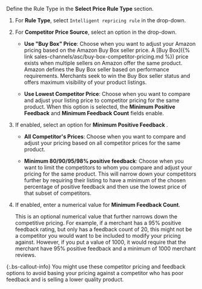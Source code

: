 Define the Rule Type in the **Select Price Rule Type** section.

1. For **Rule Type**, select `Intelligent repricing rule` in the drop-down.

1. For **Competitor Price Source**, select an option in the drop-down.

    - **Use "Buy Box" Price**: Choose when you want to adjust your Amazon pricing based on the Amazon Buy Box seller price. A [Buy Box]({% link sales-channels/asc/buy-box-competitor-pricing.md %}) price exists when multiple sellers on Amazon offer the same product. Amazon defines the Buy Box seller based on performance requirements. Merchants seek to win the Buy Box seller status and offers maximum visibility of your product listings.

    - **Use Lowest Competitor Price**: Choose when you want to compare and adjust your listing price to competitor pricing for the same product. When this option is selected, the **Minimum Positive Feedback** and **Minimum Feedback Count** fields enable.

1. If enabled, select an option for **Minimum Positive Feedback** .

    - **All Competitor's Prices**: Choose when you want to compare and adjust your pricing based on all competitor prices for the same product.

    - **Minimum 80/90/95/98% positive feedback**: Choose when you want to limit the competitors to whom you compare and adjust your pricing for the same product. This will narrow down your competitors further by requiring their listing to have a minimum of the chosen percentage of positive feedback and then use the lowest price of that subset of competitors.

1. If enabled, enter a numerical value for **Minimum Feedback Count**.

   This is an optional numerical value that further narrows down the competitive pricing. For example, if a merchant has a 95% positive feedback rating, but only has a feedback count of 20, this might not be a competitor you would want to be included to modify your pricing against. However, if you put a value of 1000, it would require that the merchant have 95% positive feedback and a minimum of 1000 merchant reviews.

{:.bs-callout-info}
You might use these competitor pricing and feedback options to avoid basing your pricing against a competitor who has poor feedback and is selling a lower quality product.
